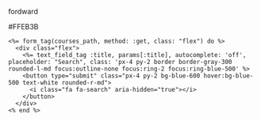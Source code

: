 fordward

#FFEB3B

    <%= form_tag(courses_path, method: :get, class: "flex") do %>
      <div class="flex">
        <%= text_field_tag :title, params[:title], autocomplete: 'off', placeholder: "Search", class: 'px-4 py-2 border border-gray-300 rounded-l-md focus:outline-none focus:ring-2 focus:ring-blue-500' %>
        <button type="submit" class="px-4 py-2 bg-blue-600 hover:bg-blue-500 text-white rounded-r-md">
          <i class="fa fa-search" aria-hidden="true"></i>
        </button>
      </div>
    <% end %>

   

 
    